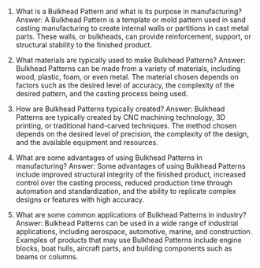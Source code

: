 

1. What is a Bulkhead Pattern and what is its purpose in manufacturing?
Answer: A Bulkhead Pattern is a template or mold pattern used in sand casting manufacturing to create internal walls or partitions in cast metal parts. These walls, or bulkheads, can provide reinforcement, support, or structural stability to the finished product.

2. What materials are typically used to make Bulkhead Patterns?
Answer: Bulkhead Patterns can be made from a variety of materials, including wood, plastic, foam, or even metal. The material chosen depends on factors such as the desired level of accuracy, the complexity of the desired pattern, and the casting process being used.

3. How are Bulkhead Patterns typically created?
Answer: Bulkhead Patterns are typically created by CNC machining technology, 3D printing, or traditional hand-carved techniques. The method chosen depends on the desired level of precision, the complexity of the design, and the available equipment and resources.

4. What are some advantages of using Bulkhead Patterns in manufacturing?
Answer: Some advantages of using Bulkhead Patterns include improved structural integrity of the finished product, increased control over the casting process, reduced production time through automation and standardization, and the ability to replicate complex designs or features with high accuracy.

5. What are some common applications of Bulkhead Patterns in industry?
Answer: Bulkhead Patterns can be used in a wide range of industrial applications, including aerospace, automotive, marine, and construction. Examples of products that may use Bulkhead Patterns include engine blocks, boat hulls, aircraft parts, and building components such as beams or columns.